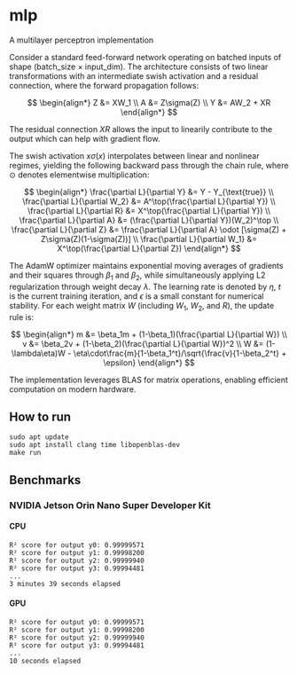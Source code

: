 # mlp
A multilayer perceptron implementation

Consider a standard feed-forward network operating on batched inputs of shape (batch_size × input_dim). The architecture consists of two linear transformations with an intermediate swish activation and a residual connection, where the forward propagation follows:

$$
\begin{align*}
Z &= XW_1 \\
A &= Z\sigma(Z) \\
Y &= AW_2 + XR
\end{align*}
$$

The residual connection $XR$ allows the input to linearily contribute to the output which can help with gradient flow.

The swish activation $x\sigma(x)$ interpolates between linear and nonlinear regimes, yielding the following backward pass through the chain rule, where $\odot$ denotes elementwise multiplication:

$$
\begin{align*}
\frac{\partial L}{\partial Y} &= Y - Y_{\text{true}} \\
\frac{\partial L}{\partial W_2} &= A^\top(\frac{\partial L}{\partial Y}) \\
\frac{\partial L}{\partial R} &= X^\top(\frac{\partial L}{\partial Y}) \\
\frac{\partial L}{\partial A} &= (\frac{\partial L}{\partial Y})(W_2)^\top \\
\frac{\partial L}{\partial Z} &= \frac{\partial L}{\partial A} \odot [\sigma(Z) + Z\sigma(Z)(1-\sigma(Z))] \\
\frac{\partial L}{\partial W_1} &= X^\top(\frac{\partial L}{\partial Z})
\end{align*}
$$

The AdamW optimizer maintains exponential moving averages of gradients and their squares through $\beta_1$ and $\beta_2$, while simultaneously applying L2 regularization through weight decay $\lambda$. The learning rate is denoted by $\eta$, $t$ is the current training iteration, and $\epsilon$ is a small constant for numerical stability. For each weight matrix $W$ (including $W_1$, $W_2$, and $R$), the update rule is:

$$
\begin{align*}
m &= \beta_1m + (1-\beta_1)(\frac{\partial L}{\partial W}) \\
v &= \beta_2v + (1-\beta_2)(\frac{\partial L}{\partial W})^2 \\
W &= (1-\lambda\eta)W - \eta\cdot\frac{m}{1-\beta_1^t}/\sqrt{\frac{v}{1-\beta_2^t} + \epsilon}
\end{align*}
$$

The implementation leverages BLAS for matrix operations, enabling efficient computation on modern hardware.

## How to run
```
sudo apt update
sudo apt install clang time libopenblas-dev
make run
```

## Benchmarks

### NVIDIA Jetson Orin Nano Super Developer Kit

#### CPU
```
R² score for output y0: 0.99999571
R² score for output y1: 0.99998200
R² score for output y2: 0.99999940
R² score for output y3: 0.99994481
...
3 minutes 39 seconds elapsed
```

#### GPU
```
R² score for output y0: 0.99999571
R² score for output y1: 0.99998200
R² score for output y2: 0.99999940
R² score for output y3: 0.99994481
...
10 seconds elapsed
```